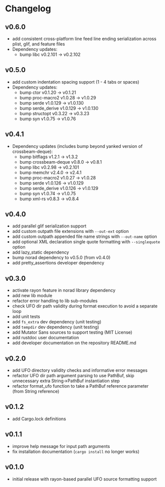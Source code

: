 # Changelog

## v0.6.0

- add consistent cross-platform line feed line ending serialization across plist, glif, and feature files
- Dependency updates:
  - bump libc v0.2.101 -> v0.2.102

## v0.5.0

- add custom indentation spacing support (1 - 4 tabs or spaces)
- Dependency updates:
  - bump ctor v0.1.20 -> v0.1.21
  - bump proc-macro2 v1.0.28 -> v1.0.29
  - bump serde v1.0.129 -> v1.0.130
  - bump serde_derive v1.0.129 -> v1.0.130
  - bump structopt v0.3.22 -> v0.3.23
  - bump syn v1.0.75 -> v1.0.76

## v0.4.1

- Dependency updates (includes bump beyond yanked version of crossbeam-deque):
  - bump bitflags v1.2.1 -> v1.3.2
  - bump crossbeam-deque v0.8.0 -> v0.8.1
  - bump libc v0.2.98 -> v0.2.101
  - bump memchr v2.4.0 -> v2.4.1
  - bump proc-macro2 v1.0.27 -> v1.0.28
  - bump serde v1.0.126 -> v1.0.129
  - bump serde_derive v1.0.126 -> v1.0.129
  - bump syn v1.0.74 -> v1.0.75
  - bump xml-rs v0.8.3 -> v0.8.4

## v0.4.0

- add parallel glif serialization support
- add custom outpath file extensions with `--out-ext` option
- add custom outpath appended file name strings with `--out-name` option
- add optional XML declaration single quote formatting with `--singlequote` option
- add lazy_static dependency
- bump norad dependency to v0.5.0 (from v0.4.0)
- add pretty_assertions developer dependency

## v0.3.0

- activate rayon feature in norad library dependency
- add new lib module
- refactor error handling to lib sub-modules
- check UFO dir path validity during format execution to avoid a separate loop
- add unit tests
- add `fs_extra` dev dependency (unit testing)
- add `tempdir` dev dependency (unit testing)
- add Mutator Sans sources to support testing (MIT License)
- add rustdoc user documentation
- add developer documentation on the repository README.md

## v0.2.0

- add UFO directory validity checks and informative error messages
- refactor UFO dir path argument parsing to use PathBuf, skip unnecessary extra String->PathBuf instantiation step
- refactor format_ufo function to take a PathBuf reference parameter (from String reference)

## v0.1.2

- add Cargo.lock definitions

## v0.1.1

- improve help message for input path arguments
- fix installation documentation (`cargo install` no longer works)

## v0.1.0

- initial release with rayon-based parallel UFO source formatting support
